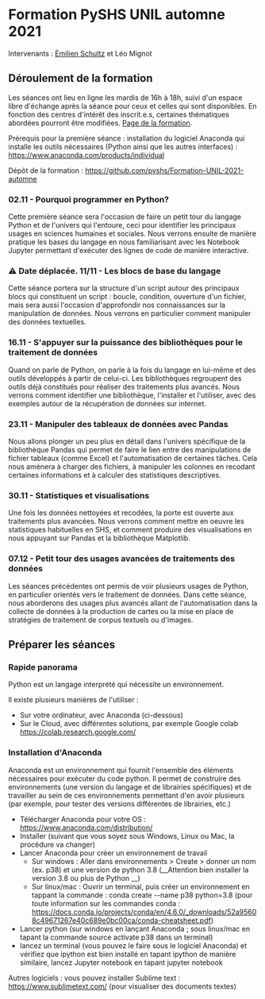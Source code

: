 # Formation PySHS UNIL automne 2021

Intervenants : [Émilien Schultz](http://eschultz.fr) et Léo Mignot

## Déroulement de la formation

Les séances ont lieu en ligne les mardis de 16h à 18h, suivi d'un espace libre d'échange après la séance pour ceux et celles qui sont disponibles. En fonction des centres d'intérêt des inscrit.e.s, certaines thématiques abordées pourront être modifiées. [Page de la formation](https://news.unil.ch/display/1633344954933).
 
Prérequis pour la première séance : installation du logiciel Anaconda qui installe les outils nécessaires (Python ainsi que les autres interfaces) : https://www.anaconda.com/products/individual
 
Dépôt de la formation : https://github.com/pyshs/Formation-UNIL-2021-automne
 
### 02.11 - Pourquoi programmer en Python? 
 
Cette première séance sera l'occasion de faire un petit tour du langage Python et de l'univers qui l'entoure, ceci pour identifier les principaux usages en sciences humaines et sociales. Nous verrons ensuite de manière pratique les bases du langage en nous familiarisant avec les Notebook Jupyter permettant d'exécuter des lignes de code de manière interactive. 
 
### :warning: Date déplacée. 11/11 - Les blocs de base du langage

Cette séance portera sur la structure d'un script autour des principaux blocs qui constituent un script : boucle, condition, ouverture d'un fichier, mais sera aussi l'occasion d'approfondir nos connaissances sur la manipulation de données. Nous verrons en particulier comment manipuler des données textuelles.
 
### 16.11 - S'appuyer sur la puissance des bibliothèques pour le traitement de données

Quand on parle de Python, on parle à la fois du langage en lui-même et des outils développés à partir de celui-ci. Les bibliothèques regroupent des outils déjà constitués pour réaliser des traitements plus avancés. Nous verrons comment identifier une bibliothèque, l'installer et l'utiliser, avec des exemples autour de la récupération de données sur internet.
 
### 23.11 - Manipuler des tableaux de données avec Pandas
 
Nous allons plonger un peu plus en détail dans l'univers spécifique de la bibliothèque Pandas qui permet de faire le lien entre des manipulations de fichier tableaux (comme Excel) et l'automatisation de certaines tâches. Cela nous amènera à charger des fichiers, à manipuler les colonnes en recodant certaines informations et à calculer des statistiques descriptives.  
 
### 30.11 - Statistiques et visualisations
 
Une fois les données nettoyées et recodées, la porte est ouverte aux traitements plus avancées. Nous verrons comment mettre en oeuvre les statistiques habituelles en SHS, et comment produire des visualisations en nous appuyant sur Pandas et la bibliothèque Matplotlib. 
 
### 07.12 - Petit tour des usages avancées de traitements des données

Les séances précédentes ont permis de voir plusieurs usages de Python, en particulier orientés vers le traitement de données. Dans cette séance, nous aborderons des usages plus avancés allant de l'automatisation dans la collecte de données à la production de cartes ou la mise en place de stratégies de traitement de corpus textuels ou d'images.

## Préparer les séances

### Rapide panorama

Python est un langage interprété qui nécessite un environnement. 

Il existe plusieurs manières de l'utiliser :
- Sur votre ordinateur, avec Anaconda (ci-dessous)
- Sur le Cloud, avec différentes solutions, par exemple Google colab https://colab.research.google.com/

### Installation d'Anaconda

Anaconda est un environnement qui fournit l'ensemble des éléments nécessaires pour exécuter du code python. Il permet de construire des environnements (une version du langage et de librairies spécifiques) et de travailler au sein de ces environnements permettant d'en avoir plusieurs (par exemple, pour tester des versions différentes de librairies, etc.)

- Télécharger Anaconda pour votre OS : https://www.anaconda.com/distribution/
- Installer (suivant que vous soyez sous Windows, Linux ou Mac, la procédure va changer)
- Lancer Anaconda pour créer un environnement de travail
  - Sur windows : Aller dans environnements > Create > donner un nom (ex. p38) et une version de python 3.8 (__Attention bien installer la version 3.8 ou plus de Python __)
  - Sur linux/mac : Ouvrir un terminal, puis créer un environnement en tappant la commande : conda create --name p38 python=3.8 (pour toute information sur les commandes conda : https://docs.conda.io/projects/conda/en/4.6.0/_downloads/52a95608c49671267e40c689e0bc00ca/conda-cheatsheet.pdf)
- Lancer python (sur windows en lançant Anaconda ; sous linux/mac en tapant la commande source activate p38 dans un terminal)
- lancez un terminal (vous pouvez le faire sous le logiciel Anaconda) et vérifiez que ipython est bien installé en tapant ipython de manière similaire, lancez Jupyter notebook en tapant jupyter notebook

Autres logiciels : vous pouvez installer Sublime text : https://www.sublimetext.com/ (pour visualiser des documents textes)

